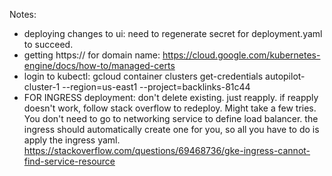 Notes:

- deploying changes to ui: need to regenerate secret for deployment.yaml to succeed.
- getting https:// for domain name: https://cloud.google.com/kubernetes-engine/docs/how-to/managed-certs
- login to kubectl: gcloud container clusters get-credentials autopilot-cluster-1 --region=us-east1 --project=backlinks-81c44
- FOR INGRESS deployment: don't delete existing. just reapply. if reapply doesn't work, follow stack overflow to redeploy. Might take a few tries. You don't need to go to networking service to define load balancer. the ingress should automatically create one for you, so all you have to do is apply the ingress yaml.
  https://stackoverflow.com/questions/69468736/gke-ingress-cannot-find-service-resource
